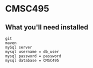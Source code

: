 # CMSC495

## What you'll need installed 
    git 
    maven
    mySql server 
    mysql username = db_user
    mysql password = password
    mysql database = CMSC495